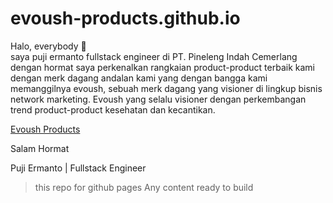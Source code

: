 # evoush-products.github.io  

Halo, everybody 👋  
saya puji ermanto fullstack engineer di PT. Pineleng Indah Cemerlang dengan hormat saya perkenalkan rangkaian product-product terbaik kami dengan merk dagang andalan kami yang dengan bangga kami memanggilnya evoush, sebuah merk dagang yang visioner di lingkup bisnis network marketing. Evoush yang selalu visioner dengan perkembangan trend product-product kesehatan dan kecantikan.  

<a href="https://evoush-products.github.io">Evoush Products</a>


Salam Hormat


Puji Ermanto | Fullstack Engineer

>this repo for github pages  Any content ready to build

